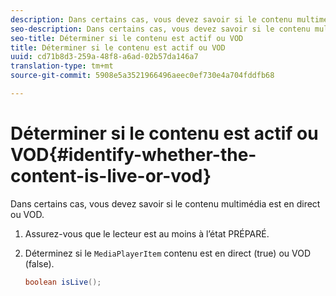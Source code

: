 ```yaml
---
description: Dans certains cas, vous devez savoir si le contenu multimédia est en direct ou VOD.
seo-description: Dans certains cas, vous devez savoir si le contenu multimédia est en direct ou VOD.
seo-title: Déterminer si le contenu est actif ou VOD
title: Déterminer si le contenu est actif ou VOD
uuid: cd71b8d3-259a-48f8-a6ad-02b57da146a7
translation-type: tm+mt
source-git-commit: 5908e5a3521966496aeec0ef730e4a704fddfb68

---
```



# Déterminer si le contenu est actif ou VOD{#identify-whether-the-content-is-live-or-vod}

Dans certains cas, vous devez savoir si le contenu multimédia est en direct ou VOD.

1. Assurez-vous que le lecteur est au moins à l’état PRÉPARÉ.
1. Déterminez si le `MediaPlayerItem` contenu est en direct (true) ou VOD (false).

   ```java
   boolean isLive();
   ```


